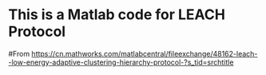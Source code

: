 # This is a Matlab code for LEACH Protocol
#From https://cn.mathworks.com/matlabcentral/fileexchange/48162-leach--low-energy-adaptive-clustering-hierarchy-protocol-?s_tid=srchtitle
